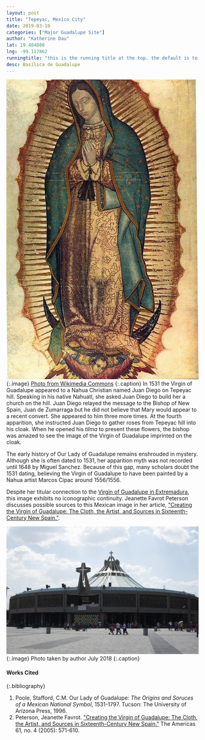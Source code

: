 ```yaml
---
layout: post
title: "Tepeyac, Mexico City"
date: 2019-03-10
categories: ["Major Guadalupe Site"]
author: "Katherine Dau"
lat: 19.484808
lng: -99.117862
runningtitle: "this is the running title at the top. the default is to display the site title, so to activate the running title you will need to uncomment in the post.html layout"
desc: Basílica de Guadalupe
---
```

![Our Lady of Guadalupe](images/guadalupe-mex.jpg)
   {:.image}
[Photo from Wikimedia Commons](https://commons.wikimedia.org/wiki/File:Virgen_de_guadalupe1.jpg)
   {:.caption}
In 1531 the Virgin of Guadalupe appeared to a Nahua Christian named Juan Diego on Tepeyac hill. Speaking in his native Nahuatl, she asked Juan Diego to build her a church on the hill. Juan Diego relayed the message to the Bishop of New Spain, Juan de Zumarraga but he did not believe that Mary would appear to a recent convert. She appeared to him three more times. At the fourth apparition, she instructed Juan Diego to gather roses from Tepeyac hill into his cloak. When he opened his *tilma* to present these flowers, the bishop was amazed to see the image of the Virgin of Guadalupe imprinted on the cloak.

The early history of Our Lady of Guadalupe remains enshrouded in mystery. Although she is often dated to 1531, her apparition myth was not recorded until 1648 by Miguel Sanchez. Because of this gap, many scholars doubt the 1531 dating, believing the Virgin of Guadalupe to have been painted by a Nahua artist Marcos Cipac around 1556/1556.

Despite her titular connection to the [Virgin of Guadalupe in Extremadura](), this image exhibits no iconographic continuity. Jeanette Favrot Peterson discusses possible sources to this Mexican image in her article, ["Creating the Virgin of Guadalupe: The Cloth, the Artist, and Sources in Sixteenth-Century New Spain."](http://www.jstor.org/stable/4490973).

![Basílica de Guadalupe](images/guad-mex.jpg)
   {:.image}
Photo taken by author July 2018
   {:.caption}

#### Works Cited

{:.bibliography}
1. Poole, Stafford, C.M. Our Lady of Guadalupe: *The Origins and Soruces of a Mexican National Symbol*, 1531-1797. Tucson: The University of Arizona Press, 1996.
2. Peterson, Jeanette Favrot. ["Creating the Virgin of Guadalupe: The Cloth, the Artist, and Sources in Sixteenth-Century New Spain."](http://www.jstor.org/stable/4490973) The Americas 61, no. 4 (2005): 571-610.
